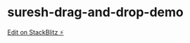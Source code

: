# suresh-drag-and-drop-demo

[Edit on StackBlitz ⚡️](https://stackblitz.com/edit/suresh-drag-and-drop-demo)